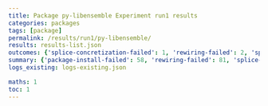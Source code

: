 ```yaml
---
title: Package py-libensemble Experiment run1 results
categories: packages
tags: [package]
permalink: /results/run1/py-libensemble/
results: results-list.json
outcomes: {'splice-concretization-failed': 1, 'rewiring-failed': 2, 'splice-install-failed': 3, 'splice-success': 4, 'package-install-failed': 5}
summary: {'package-install-failed': 58, 'rewiring-failed': 81, 'splice-install-failed': 11, 'splice-concretization-failed': 3, 'splice-success': 7, 'success-no-prediction': 0, 'predictions': {'spack-test': 7}, 'no-results-generated': 0, 'results-generated': 69, 'total-runs': 69}
logs_existing: logs-existing.json

maths: 1
toc: 1
---
```

